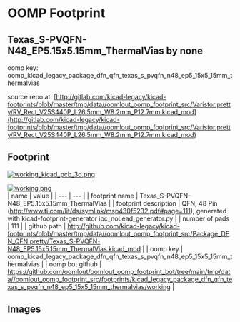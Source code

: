 # OOMP Footprint  
## Texas_S-PVQFN-N48_EP5.15x5.15mm_ThermalVias  by none  
  
oomp key: oomp_kicad_legacy_package_dfn_qfn_texas_s_pvqfn_n48_ep5_15x5_15mm_thermalvias  
  
source repo at: [http://gitlab.com/kicad-legacy/kicad-footprints/blob/master/tmp/data//oomlout_oomp_footprint_src/Varistor.pretty/RV_Rect_V25S440P_L26.5mm_W8.2mm_P12.7mm.kicad_mod](http://gitlab.com/kicad-legacy/kicad-footprints/blob/master/tmp/data//oomlout_oomp_footprint_src/Varistor.pretty/RV_Rect_V25S440P_L26.5mm_W8.2mm_P12.7mm.kicad_mod)  
## Footprint  
  
[![working_kicad_pcb_3d.png](working_kicad_pcb_3d_600.png)](working_kicad_pcb_3d.png)  
  
[![working.png](working_600.png)](working.png)  
| name | value | 
| --- | --- | 
| footprint name | Texas_S-PVQFN-N48_EP5.15x5.15mm_ThermalVias | 
| footprint description | QFN, 48 Pin (http://www.ti.com/lit/ds/symlink/msp430f5232.pdf#page=111), generated with kicad-footprint-generator ipc_noLead_generator.py | 
| number of pads | 111 | 
| github path | http://github.com/kicad-legacy/kicad-footprints/blob/master/tmp/data//oomlout_oomp_footprint_src/Package_DFN_QFN.pretty/Texas_S-PVQFN-N48_EP5.15x5.15mm_ThermalVias.kicad_mod | 
| oomp key | oomp_kicad_legacy_package_dfn_qfn_texas_s_pvqfn_n48_ep5_15x5_15mm_thermalvias | 
| oomp bot github | https://github.com/oomlout/oomlout_oomp_footprint_bot/tree/main/tmp/data//oomlout_oomp_footprint_src/footprints/kicad_legacy_package_dfn_qfn_texas_s_pvqfn_n48_ep5_15x5_15mm_thermalvias/working | 
## Images  

